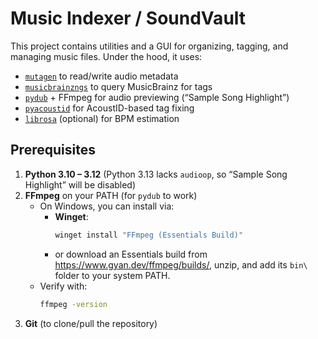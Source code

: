 # Music Indexer / SoundVault

This project contains utilities and a GUI for organizing, tagging, and managing music files. Under the hood, it uses:

- [`mutagen`](https://mutagen.readthedocs.io/) to read/write audio metadata  
- [`musicbrainzngs`](https://musicbrainzngs.readthedocs.io/) to query MusicBrainz for tags  
- [`pydub`](https://github.com/jiaaro/pydub) + FFmpeg for audio previewing (“Sample Song Highlight”)  
- [`pyacoustid`](https://github.com/beetbox/pyacoustid) for AcoustID-based tag fixing  
- [`librosa`](https://librosa.org/) (optional) for BPM estimation  

## Prerequisites

1. **Python 3.10 – 3.12** (Python 3.13 lacks `audioop`, so “Sample Song Highlight” will be disabled)  
2. **FFmpeg** on your PATH (for `pydub` to work)  
   - On Windows, you can install via:
     - **Winget**:  
       ```powershell
       winget install "FFmpeg (Essentials Build)"
       ```
     - or download an Essentials build from https://www.gyan.dev/ffmpeg/builds/, unzip, and add its `bin\` folder to your system PATH.  
   - Verify with:  
     ```bash
     ffmpeg -version
     ```
3. **Git** (to clone/pull the repository)